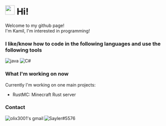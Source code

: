 <h1><img src="https://emojis.slackmojis.com/emojis/images/1531849430/4246/blob-sunglasses.gif?1531849430" width="30"/> Hi! </h1>


<p>Welcome to my github page! </br> I'm Kamil, I'm interested in programming!
<h3>I like/know how to code in the following languages and use the following tools</h3>
<p>
  <img alt="java" src="https://img.shields.io/badge/Java-%23ED8B00.svg?style=flat-square&logo=java&logoColor=white" />
  <img alt="C#" src="https://img.shields.io/badge/-C%23-239120?style=flat-square&logo=C%20sharp&logoColor=white" />
</p>

<h3>What I'm working on now</h3>
Currently I'm working on one main projects:

- RustMC: Minecraft Rust server

<h3>Contact</h3>
<a href="mailto:discord.sayler@gmail.com">
  <img align="left" alt="olix3001's gmail" src="https://img.shields.io/badge/-discord.sayler@gmail.com-EA4335?style=flat-                      square&logo=Gmail&logoColor=white" />
</a>
<a href="https://discord.com/channels/@me/448834616636211200">
  <img align="left" alt="Sayler#5576" src="https://www.google.com/url?sa=i&url=https%3A%2F%2Fdiscord.com%2Fbranding&psig=AOvVaw3YxlmGcfMyg6aT5gpUnVzz&ust=1676741679450000&source=images&cd=vfe&ved=0CA8QjRxqFwoTCMj_ptSLnf0CFQAAAAAdAAAAABAE" />
</a>

<br/>
